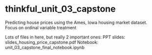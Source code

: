 # thinkful_unit_03_capstone

Predicting house prices using the Ames, Iowa housing market dataset.
Focus on ordinal variable treatment

Lots of files in here, but really 2 important ones:
PPT slides: slides_housing_price_capstone.pdf
Notebook: unit_03_capstone_final_notebook.ipynb
